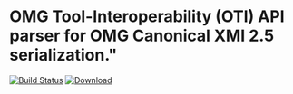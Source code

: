 # OMG Tool-Interoperability (OTI) API parser for OMG Canonical XMI 2.5 serialization."

[![Build Status](https://travis-ci.org/TIWG/org.omg.oti.uml.canonical_xmi.loader.svg?branch=master)](https://travis-ci.org/TIWG/org.omg.oti.uml.canonical_xmi.loader)
 [ ![Download](https://api.bintray.com/packages/tiwg/org.omg.tiwg/org.omg.oti.uml.canonical_xmi.loader/images/download.svg) ](https://bintray.com/tiwg/org.omg.tiwg/org.omg.oti.uml.canonical_xmi.loader/_latestVersion)
